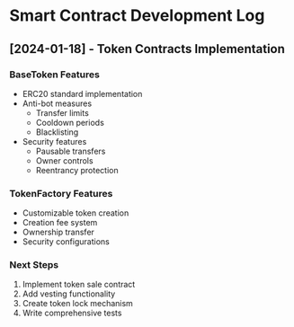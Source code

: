 # Smart Contract Development Log

## [2024-01-18] - Token Contracts Implementation

### BaseToken Features
- ERC20 standard implementation
- Anti-bot measures
  - Transfer limits
  - Cooldown periods
  - Blacklisting
- Security features
  - Pausable transfers
  - Owner controls
  - Reentrancy protection

### TokenFactory Features
- Customizable token creation
- Creation fee system
- Ownership transfer
- Security configurations

### Next Steps
1. Implement token sale contract
2. Add vesting functionality
3. Create token lock mechanism
4. Write comprehensive tests 